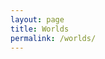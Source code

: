```yaml
---
layout: page
title: Worlds
permalink: /worlds/
---
```


<div id="table-container" class="table-dark"></div>



<script src="https://code.jquery.com/jquery-3.6.0.min.js" integrity="sha256-/xUj+3OJU5yExlq6GSYGSHk7tPXikynS7ogEvDej/m4=" crossorigin="anonymous"></script>
<script src="https://cdnjs.cloudflare.com/ajax/libs/twitter-bootstrap/4.2.1/js/bootstrap.bundle.min.js"></script>
<script src="/js/jquery.csv.min.js"></script>
<script src="https://cdn.datatables.net/1.10.19/js/jquery.dataTables.min.js"></script>
<script src="https://cdn.datatables.net/1.10.19/js/dataTables.bootstrap4.min.js"></script>
<script src="/js/csv_to_html_table.js"></script>
<script>
  let worldJson;
  let csvPrep = "World,Uptime,Player Count\r\n";
  let finalCsv;
  async function getWorlds(callback) {
    let response = await fetch('https://desolate-oasis-19576.herokuapp.com/https://athena.wynntils.com/cache/get/serverList', {
        method: "GET", 
        headers: {
            "Content-Type" : "application/json",
            "User-Agent"   : "UWynn/0.1"
        }
    });
    worldJson = await response.json();
  }  
  async function makeCSV() {
    for (i in worldJson['servers']) {
      let dateDiff = parseInt((Date.now() - worldJson['servers'][i]['firstSeen'])/1000);
      csvPrep += String(i);
      csvPrep += "," + String(Math.floor(dateDiff/3600)) + ":" + String(Math.floor(dateDiff/60));
      csvPrep += "," + String(Object.keys(worldJson['servers'][i]['players']).length) + "\r\n";
    }
    finalCsv = csvPrep;
  }
  getWorlds().then(function(){
    makeCSV();
  })
  CsvToHtmlTable.init({
    csv_path: finalCsv, 
    element: 'table-container', 
    allow_download: false,
    csv_options: {separator: ',', delimiter: '"'},
    datatables_options: {
      "paging": false, 
      "autoWidth": false,
      "order": []
    }
  });
</script>